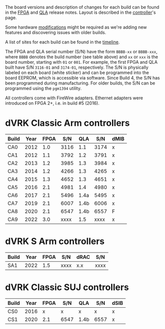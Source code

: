 The board versions and description of changes for each build can be found in the [FPGA](https://github.com/jhu-cisst/FPGA1394#release-notes) and [QLA](https://github.com/jhu-cisst/QLA#release-notes) release notes.  Layout is described in the [controller](/jhu-dvrk/sawIntuitiveResearchKit/wiki/Controller-Boxes)'s page.

Some hardware [modifications](/jhu-dvrk/sawIntuitiveResearchKit/wiki/Controller-Boxes#hardware-modifications) might be required as we're adding new features and discovering issues with older builds.

A list of sites for each build can be found in the [timeline](/jhu-dvrk/sawIntuitiveResearchKit/wiki/Timeline).

The FPGA and QLA serial number (S/N) have the form `BBBB-xx` or `BBBB-xxx`, where `BBBB` denotes the build number (see table above) and `xx` or `xxx` is the board number, starting with `01` or `001`. For example, the first FPGA and QLA built have S/N `3116-01` and `3174-01`, respectively. The S/N is physically labeled on each board (white sticker) and can be programmed into the board EEPROM, which is accessible via software. Since Build 4, the S/N has been programmed during manufacturing. For older builds, the S/N can be programmed using the `pgm1394` utility.

All controllers come with FireWire adapters.  Ethernet adapters were introduced on FPGA 2+, i.e. in build #5 (2016).

# dVRK Classic Arm controllers

| Build | Year | FPGA | S/N  | QLA  | S/N  | dMIB | 
| ----- | ---- | ---- | ---- | ---  | ---  | ---- |
| CA0   | 2012 | 1.0  | 3116 | 1.1  | 3174 | x    |
| CA1   | 2012 | 1.1  | 3792 | 1.2  | 3791 | x    |
| CA2   | 2013 | 1.2  | 3985 | 1.3  | 3984 | x    |
| CA3   | 2014 | 1.2  | 4266 | 1.3  | 4265 | x    |
| CA4   | 2015 | 1.3  | 4652 | 1.3  | 4651 | x    |
| CA5   | 2016 | 2.1  | 4981 | 1.4  | 4980 | x    |
| CA6   | 2017 | 2.1  | 5496 | 1.4a | 5495 | x    |
| CA7   | 2019 | 2.1  | 6007 | 1.4b | 6006 | x    |
| CA8   | 2020 | 2.1  | 6547 | 1.4b | 6557 | F    |
| CA9   | 2022 | 3.0  | xxxx | 1.5  | xxxx | x    |

# dVRK S Arm controllers

| Build | Year | FPGA | S/N  | dRAC  | S/N  | 
| ----- | ---- | ---- | ---- | ----  | ---  |
| SA1   | 2022 | 1.5  | xxxx | x.x   | xxxx |

# dVRK Classic SUJ controllers

| Build | Year | FPGA | S/N  | QLA  | S/N  | dSIB | 
| ----- | ---- | ---- | ---- | ---  | ---  | ---- |
| CS0   | 2016 | x    | x    | x    | x    | x    |
| CS1   | 2020 | 2.1  | 6547 | 1.4b | 6557 | x    |
